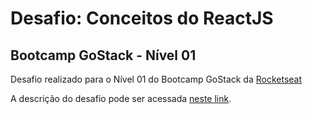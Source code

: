 # Desafio: Conceitos do ReactJS
## Bootcamp GoStack - Nível 01

Desafio realizado para o Nível 01 do Bootcamp GoStack da [Rocketseat](https://rocketseat.com.br/)

A descrição do desafio pode ser acessada [neste link](https://github.com/Rocketseat/bootcamp-gostack-desafios/tree/master/desafio-conceitos-reactjs).
